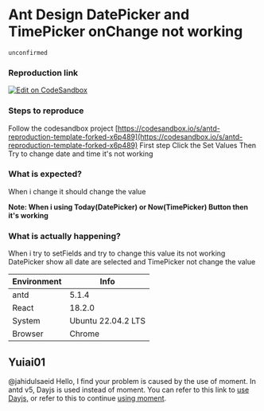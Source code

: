 # Ant Design DatePicker and TimePicker onChange not working

`unconfirmed`

### Reproduction link

[![Edit on CodeSandbox](https://codesandbox.io/static/img/play-codesandbox.svg)](https://codesandbox.io/s/antd-reproduction-template-forked-x6p489)

### Steps to reproduce

Follow the codesandbox project [https://codesandbox.io/s/antd-reproduction-template-forked-x6p489](https://codesandbox.io/s/antd-reproduction-template-forked-x6p489)
First step Click the Set Values Then Try to change date and time it's not working

### What is expected?

When i change it should change the value

**Note: When i using Today(DatePicker) or Now(TimePicker) Button then it's working**

### What is actually happening?

When i try to setFields and try to change this value its not working DatePicker show all date are selected and TimePicker not change the value

| Environment | Info               |
| ----------- | ------------------ |
| antd        | 5.1.4              |
| React       | 18.2.0             |
| System      | Ubuntu 22.04.2 LTS |
| Browser     | Chrome             |

<!-- generated by ant-design-issue-helper. DO NOT REMOVE -->

## Yuiai01

@jahidulsaeid Hello, I find your problem is caused by the use of moment. In antd v5, Dayjs is used instead of moment. You can refer to this link to [use Dayjs,](https://codesandbox.io/s/antd-reproduction-template-forked-erw7i9?file=/index.js) or refer to this to continue [using moment](https://ant.design/docs/react/use-custom-date-library#datepicker).
